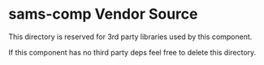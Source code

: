 # sams-comp Vendor Source

This directory is reserved for 3rd party libraries used by this component.

If this component has no third party deps feel free to delete this directory.